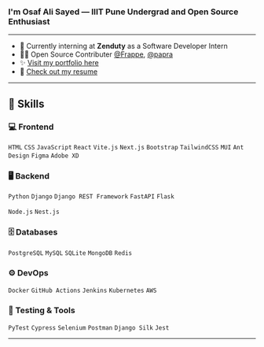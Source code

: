 ### <div>I'm Osaf Ali Sayed — IIIT Pune Undergrad and Open Source Enthusiast</div>  

---

- 🔭 Currently interning at **Zenduty** as a Software Developer Intern
- 👨‍💻 Open Source Contributer [@Frappe](https://github.com/frappe), [@papra](https://github.com/papra-hq/papra)
- ✨ [Visit my portfolio here](https://osafalisayed.com)
- 📄 [Check out my resume](https://drive.google.com/drive/u/1/folders/1Z5IKKu5pcfObSXTvXpBsM757jJSTUkvg)  

---

## 🚀 Skills

### 💻 Frontend
`HTML` `CSS` `JavaScript` `React` `Vite.js` `Next.js` `Bootstrap` `TailwindCSS` `MUI` `Ant Design` `Figma` `Adobe XD`

### 🖥️ Backend
`Python` `Django` `Django REST Framework` `FastAPI` `Flask` 

`Node.js` `Nest.js`

### 🗄️ Databases
`PostgreSQL` `MySQL` `SQLite` `MongoDB` `Redis`

### ⚙️ DevOps
`Docker` `GitHub Actions` `Jenkins` `Kubernetes` `AWS`

### 🧪 Testing & Tools
`PyTest` `Cypress` `Selenium` `Postman` `Django Silk` `Jest`

---
